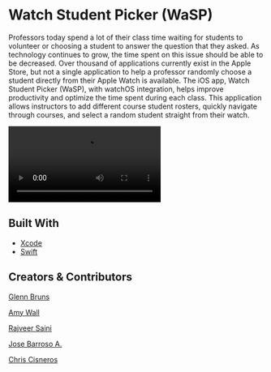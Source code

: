 # Watch Student Picker (WaSP)

Professors today spend a lot of their class time waiting for students to volunteer or choosing a student to answer the question that they asked. As technology continues to grow, the time spent on this issue should be able to be decreased. Over thousand of applications currently exist in the Apple Store, but not a single application to help a professor randomly choose a student directly from their Apple Watch is available. The iOS app, Watch Student Picker (WaSP), with watchOS integration, helps improve productivity and optimize the time spent during each class. This application allows instructors to add different course student rosters, quickly navigate through courses, and select a random student straight from their watch.

![](demo.mp4)

## Built With
<ul>
  <li>
    <a href = "https://github.com/bumptech/glide](https://developer.apple.com/xcode/">Xcode</a>
  </li>
  <li>
    <a href = "https://square.github.io/retrofit](https://developer.apple.com/swift/">Swift</a>
  </li>
</ul>

## Creators & Contributors
<p><a href="https://github.com/grbruns"> Glenn Bruns </a></p>
<p><a href="https://github.com/amemariee"> Amy Wall </a></p>
<p><a href="https://github.com/RajveerSaini02"> Rajveer Saini </a></p>
<p><a href="https://github.com/jbarrosoarr"> Jose Barroso A. </a></p>
<p><a href="https://github.com/ChrisCisneros"> Chris Cisneros </a></p>

